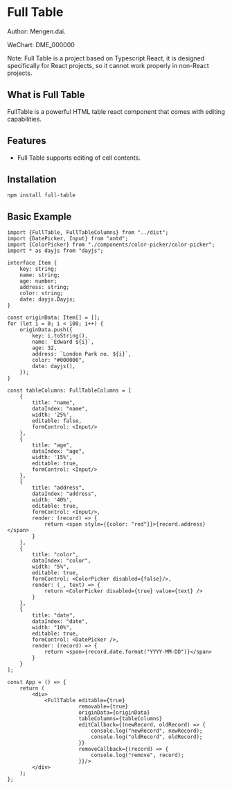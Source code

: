 # Full Table

Author: Mengen.dai.

WeChart: DME_000000

Note: Full Table is a project based on Typescript React, it is designed specifically for React projects, so it cannot work properly in non-React projects.

## What is Full Table

FullTable is a powerful HTML table react component that comes with editing capabilities. 

## **Features**

* Full Table supports editing of cell contents.

## **Installation**

```shell
npm install full-table
```

## **Basic Example**

```tsx
import {FullTable, FullTableColumns} from "../dist";
import {DatePicker, Input} from "antd";
import {ColorPicker} from "./components/color-picker/color-picker";
import * as dayjs from "dayjs";

interface Item {
    key: string;
    name: string;
    age: number;
    address: string;
    color: string;
    date: dayjs.Dayjs;
}

const originData: Item[] = [];
for (let i = 0; i < 100; i++) {
    originData.push({
        key: i.toString(),
        name: `Edward ${i}`,
        age: 32,
        address: `London Park no. ${i}`,
        color: "#000000",
        date: dayjs(),
    });
}

const tableColumns: FullTableColumns = [
    {
        title: "name",
        dataIndex: "name",
        width: '25%',
        editable: false,
        formControl: <Input/>
    },
    {
        title: "age",
        dataIndex: "age",
        width: '15%',
        editable: true,
        formControl: <Input/>
    },
    {
        title: "address",
        dataIndex: "address",
        width: '40%',
        editable: true,
        formControl: <Input/>,
        render: (record) => {
            return <span style={{color: "red"}}>{record.address}</span>
        }
    },
    {
        title: "color",
        dataIndex: "color",
        width: "5%",
        editable: true,
        formControl: <ColorPicker disabled={false}/>,
        render: (_, text) => {
            return <ColorPicker disabled={true} value={text} />
        }
    },
    {
        title: "date",
        dataIndex: "date",
        width: "10%",
        editable: true,
        formControl: <DatePicker />,
        render: (record) => {
            return <span>{record.date.format("YYYY-MM-DD")}</span>
        }
    }
];

const App = () => {
    return (
        <div>
            <FullTable editable={true}
                       removable={true}
                       originData={originData}
                       tableColumns={tableColumns}
                       editCallback={(newRecord, oldRecord) => {
                           console.log("newRecord", newRecord);
                           console.log("oldRecord", oldRecord);
                       }}
                       removeCallback={(record) => {
                           console.log("remove", record);
                       }}/>
        </div>
    );
};
```